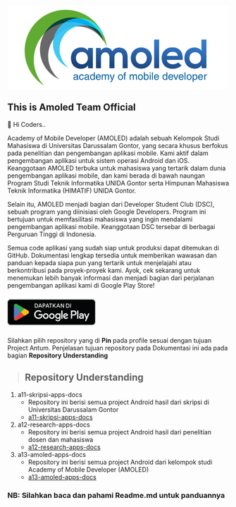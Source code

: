 <h1 align="center">
  <img align="center" src="https://github.com/AmoledAcademy/assets/blob/main/Logo%20AMOLED.PNG"  width="500"></img>
<br>
</h1>

## This is Amoled Team Official

👋 Hi Coders..

Academy of Mobile Developer (AMOLED) adalah sebuah Kelompok Studi Mahasiswa di Universitas Darussalam Gontor, yang secara khusus berfokus pada penelitian dan pengembangan aplikasi mobile. Kami aktif dalam pengembangan aplikasi untuk sistem operasi Android dan iOS. Keanggotaan AMOLED terbuka untuk mahasiswa yang tertarik dalam dunia pengembangan aplikasi mobile, dan kami berada di bawah naungan Program Studi Teknik Informatika UNIDA Gontor serta Himpunan Mahasiswa Teknik Informatika (HIMATIF) UNIDA Gontor.

Selain itu, AMOLED menjadi bagian dari Developer Student Club (DSC), sebuah program yang diinisiasi oleh Google Developers. Program ini bertujuan untuk memfasilitasi mahasiswa yang ingin mendalami pengembangan aplikasi mobile. Keanggotaan DSC tersebar di berbagai Perguruan Tinggi di Indonesia.

Semua code aplikasi yang sudah siap untuk produksi dapat ditemukan di GitHub. Dokumentasi lengkap tersedia untuk memberikan wawasan dan panduan kepada siapa pun yang tertarik untuk menjelajahi atau berkontribusi pada proyek-proyek kami. Ayok, cek sekarang untuk menemukan lebih banyak informasi dan menjadi bagian dari perjalanan pengembangan aplikasi kami di Google Play Store!


<a href="https://play.google.com/store/apps/dev?id=9165171626348901690" target="_blank">
  <img src="https://github.com/AmoledAcademy/assets/blob/main/id_badge_web_generic.png" alt="Logo AMOLED" width="200">
</a>

Silahkan pilih repository yang di **Pin** pada profile sesuai dengan tujuan Project Antum. Penjelasan tujuan repository pada Dokumentasi ini ada pada bagian **Repository Understanding**

> ## Repository Understanding
1. a11-skripsi-apps-docs
   - Repository ini berisi semua project Android hasil dari skripsi di Universitas Darussalam Gontor
   - [a11-skripsi-apps-docs](https://github.com/AmoledAcademy/a11-skripsi-apps-docs)
2. a12-research-apps-docs
   - Repository ini berisi semua project Android hasil dari penelitian dosen dan mahasiswa
   - [a12-research-apps-docs](https://github.com/AmoledAcademy/a12-research-apps-docs)
3. a13-amoled-apps-docs
   - Repository ini berisi semua project Android dari kelompok studi Academy of Mobile Developer (AMOLED)
   - [a13-amoled-apps-docs](https://github.com/AmoledAcademy/a13-amoled-apps-docs)


### NB: Silahkan baca dan pahami Readme.md untuk panduannya
